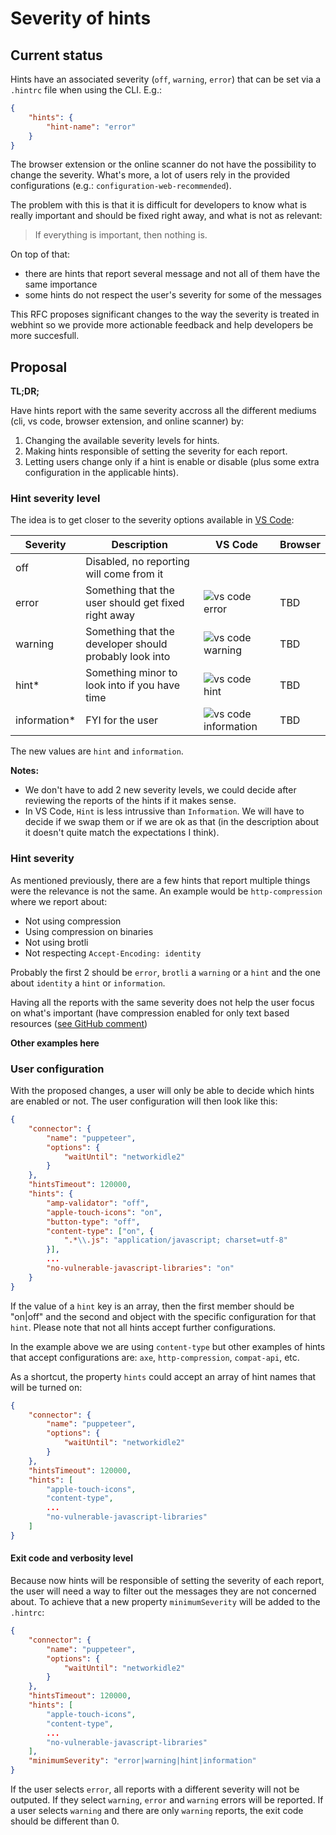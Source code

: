 # Severity of hints

## Current status

Hints have an associated severity (`off`, `warning`, `error`) that can be set
via a `.hintrc` file when using the CLI. E.g.:

```json
{
    "hints": {
        "hint-name": "error"
    }
}
```

The browser extension or the online scanner do not have the possibility to change
the severity. What's more, a lot of users rely in the provided configurations
(e.g.: `configuration-web-recommended`).

The problem with this is that it is difficult for developers to know what is really
important and should be fixed right away, and what is not as relevant:

> If everything is important, then nothing is.

On top of that:

* there are hints that report several message and not all of them have
the same importance
* some hints do not respect the user's severity for some of the messages

This RFC proposes significant changes to the way the severity is treated in webhint
so we provide more actionable feedback and help developers be more succesfull.

## Proposal

**TL;DR;**

Have hints report with the same severity accross all the different mediums (cli,
vs code, browser extension, and online scanner) by:

1. Changing the available severity levels for hints.
1. Making hints responsible of setting the severity for each report.
1. Letting users change only if a hint is enable or disable (plus some extra
   configuration in the applicable hints).

### Hint severity level

The idea is to get closer to the severity options available in
[VS Code](https://code.visualstudio.com/api/references/vscode-api#DiagnosticSeverity):

| Severity | Description | VS Code | Browser |
| -------- | ----------- | ------- | ------- |
| off      | Disabled, no reporting will come from it | | |
| error    | Something that the user should get fixed right away | ![vs code error](https://user-images.githubusercontent.com/606594/64741804-bf46d880-d4ae-11e9-91a1-1db1b60d29a5.png) | TBD |
| warning  | Something that the developer should probably look into | ![vs code warning](https://user-images.githubusercontent.com/606594/64741875-ff0dc000-d4ae-11e9-8668-eecea56d418d.png) | TBD |
| hint*    | Something minor to look into if you have time | ![vs code hint](https://user-images.githubusercontent.com/606594/64741963-6166c080-d4af-11e9-825e-47bb2ca60a26.png) | TBD |
| information* | FYI for the user | ![vs code information](https://user-images.githubusercontent.com/606594/64741926-2cf30480-d4af-11e9-88fe-01e4d9d7d36c.png) | TBD |

The new values are `hint` and `information`.

**Notes:**

* We don't have to add 2 new severity levels, we could decide after reviewing the reports of the hints if it makes sense.
* In VS Code, `Hint` is less intrussive than `Information`. We will have to decide if we swap them or if we are ok as that (in the description about it doesn't quite match the expectations I think).

### Hint severity

As mentioned previously, there are a few hints that report multiple things were the
relevance is not the same. An example would be `http-compression` where we report about:

* Not using compression
* Using compression on binaries
* Not using brotli
* Not respecting `Accept-Encoding: identity`

Probably the first 2 should be `error`, `brotli` a `warning` or a `hint` and the one about
`identity` a `hint` or `information`.

Having all the reports with the same severity does not help the user focus on what's
important (have compression enabled for only text based resources
([see GitHub comment](https://github.com/webhintio/hint/issues/2919#issuecomment-530190038))

**Other examples here**

### User configuration

With the proposed changes, a user will only be able to decide which hints are enabled or not.
The user configuration will then look like this:

```json
{
    "connector": {
        "name": "puppeteer",
        "options": {
            "waitUntil": "networkidle2"
        }
    },
    "hintsTimeout": 120000,
    "hints": {
        "amp-validator": "off",
        "apple-touch-icons": "on",
        "button-type": "off",
        "content-type": ["on", {
            ".*\\.js": "application/javascript; charset=utf-8"
        }],
        ...
        "no-vulnerable-javascript-libraries": "on"
    }
}
```

If the value of a `hint` key is an array, then the first member should be "on|off"
and the second and object with the specific configuration for that `hint`. Please
note that not all hints accept further configurations.

In the example above we are using `content-type` but other examples of hints that
accept configurations are: `axe`, `http-compression`, `compat-api`, etc.

As a shortcut, the property `hints` could accept an array of hint names that
will be turned on:

```json
{
    "connector": {
        "name": "puppeteer",
        "options": {
            "waitUntil": "networkidle2"
        }
    },
    "hintsTimeout": 120000,
    "hints": [
        "apple-touch-icons",
        "content-type",
        ...
        "no-vulnerable-javascript-libraries"
    ]
}
```

#### Exit code and verbosity level

Because now hints will be responsible of setting the severity of each report,
the user will need a way to filter out the messages they are not concerned about.
To achieve that a new property `minimumSeverity` will be added to the `.hintrc`:

```json
{
    "connector": {
        "name": "puppeteer",
        "options": {
            "waitUntil": "networkidle2"
        }
    },
    "hintsTimeout": 120000,
    "hints": [
        "apple-touch-icons",
        "content-type",
        ...
        "no-vulnerable-javascript-libraries"
    ],
    "minimumSeverity": "error|warning|hint|information"
}
```

If the user selects `error`, all reports with a different severity will not be
outputed.
If they select `warning`, `error` and `warning` errors will be reported.
If a user selects `warning` and there are only `warning` reports, the
exit code should be different than 0.

